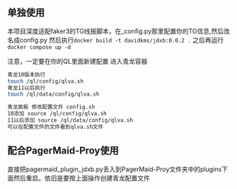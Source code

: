 ## 单独使用
本项目深度适配faker3的TG线报脚本，在_config.py那里配置你的TG信息,然后改名成config.py
然后执行`docker build -t davidkms/jdxb:0.0.2 .`
之后再运行`docker compose up -d`

注意，一定要在你的QL里面新建配置
进入青龙容器

```sh
青龙10版本执行
touch /ql/config/qlva.sh
青龙11以后执行
touch /ql/data/config/qlva.sh

青龙面板 修改配置文件 config.sh
10添加 source /ql/config/qlva.sh
11以后添加 source /ql/data/config/qlva.sh
可以在配置文件的文件看到qlva.sh文件
```

## 配合PagerMaid-Proy使用
直接把pagermaid_plugin_jdxb.py丢入到PagerMaid-Proy文件夹中的plugins下面然后重启。依旧是要按上面操作创建青龙配置文件